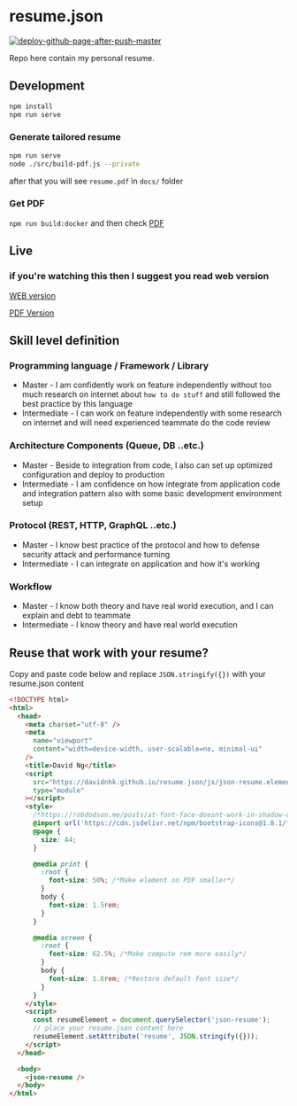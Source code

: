 # resume.json

[![deploy-github-page-after-push-master](https://github.com/davidNHK/resume.json/actions/workflows/deploy-gh-page.yml/badge.svg)](https://github.com/davidNHK/resume.json/actions/workflows/deploy-gh-page.yml)

Repo here contain my personal resume.

## Development

```bash
npm install
npm run serve
```

### Generate tailored resume

```bash
npm run serve
node ./src/build-pdf.js --private
```

after that you will see `resume.pdf` in `docs/` folder

### Get PDF

`npm run build:docker`
and then check [PDF](./docs/resume.pdf)

## Live

### if you're watching this then I suggest you read web version

[WEB version](https://davidnhk.github.io/resume.json/)

[PDF Version](https://davidnhk.github.io/resume.json/resume.pdf)

## Skill level definition

### Programming language / Framework / Library

- Master - I am confidently work on feature independently
  without too much research on internet about `how to do stuff`
  and still followed the best practice by this language
- Intermediate - I can work on feature independently
  with some research on internet and
  will need experienced teammate do the code review

### Architecture Components (Queue, DB ..etc.)

- Master - Beside to integration from code,
  I also can set up optimized configuration and deploy to production
- Intermediate - I am confidence on how integrate from application code
  and integration pattern also with some basic development environment setup

### Protocol (REST, HTTP, GraphQL ..etc.)

- Master - I know best practice of the protocol
  and how to defense security attack and performance turning
- Intermediate - I can integrate on application and how it's working

### Workflow

- Master - I know both theory and have real world execution,
  and I can explain and debt to teammate
- Intermediate - I know theory and have real world execution

## Reuse that work with your resume?

Copy and paste code below and replace `JSON.stringify({})`
with your resume.json content

```html
<!DOCTYPE html>
<html>
  <head>
    <meta charset="utf-8" />
    <meta
      name="viewport"
      content="width=device-width, user-scalable=no, minimal-ui"
    />
    <title>David Ng</title>
    <script
      src="https://davidnhk.github.io/resume.json/js/json-resume.element.js"
      type="module"
    ></script>
    <style>
      /*https://robdodson.me/posts/at-font-face-doesnt-work-in-shadow-dom/*/
      @import url('https://cdn.jsdelivr.net/npm/bootstrap-icons@1.8.1/font/bootstrap-icons.css');
      @page {
        size: A4;
      }

      @media print {
        :root {
          font-size: 50%; /*Make element on PDF smaller*/
        }
        body {
          font-size: 1.5rem;
        }
      }

      @media screen {
        :root {
          font-size: 62.5%; /*Make compute rem more easily*/
        }
        body {
          font-size: 1.6rem; /*Restore default font size*/
        }
      }
    </style>
    <script>
      const resumeElement = document.querySelector('json-resume');
      // place your resume.json content here
      resumeElement.setAttribute('resume', JSON.stringify({}));
    </script>
  </head>

  <body>
    <json-resume />
  </body>
</html>
```
